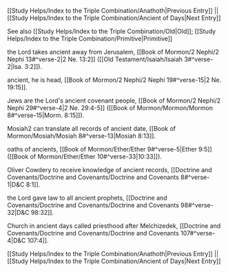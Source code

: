 [[Study Helps/Index to the Triple Combination/Anathoth|Previous Entry]]  ||  [[Study Helps/Index to the Triple Combination/Ancient of Days|Next Entry]]

 See also [[Study Helps/Index to the Triple Combination/Old|Old]]; [[Study Helps/Index to the Triple Combination/Primitive|Primitive]]

 the Lord takes ancient away from Jerusalem, [[Book of Mormon/2 Nephi/2 Nephi 13#^verse-2|2 Ne. 13:2]] ([[Old Testament/Isaiah/Isaiah 3#^verse-2|Isa. 3:2]]).

 ancient, he is head, [[Book of Mormon/2 Nephi/2 Nephi 19#^verse-15|2 Ne. 19:15]].

 Jews are the Lord's ancient covenant people, [[Book of Mormon/2 Nephi/2 Nephi 29#^verse-4|2 Ne. 29:4-5]] ([[Book of Mormon/Mormon/Mormon 8#^verse-15|Morm. 8:15]]).

 Mosiah2 can translate all records of ancient date, [[Book of Mormon/Mosiah/Mosiah 8#^verse-13|Mosiah 8:13]].

 oaths of ancients, [[Book of Mormon/Ether/Ether 9#^verse-5|Ether 9:5]] ([[Book of Mormon/Ether/Ether 10#^verse-33|10:33]]).

 Oliver Cowdery to receive knowledge of ancient records, [[Doctrine and Covenants/Doctrine and Covenants/Doctrine and Covenants 8#^verse-1|D&C 8:1]].

 the Lord gave law to all ancient prophets, [[Doctrine and Covenants/Doctrine and Covenants/Doctrine and Covenants 98#^verse-32|D&C 98:32]].

 Church in ancient days called priesthood after Melchizedek, [[Doctrine and Covenants/Doctrine and Covenants/Doctrine and Covenants 107#^verse-4|D&C 107:4]].

[[Study Helps/Index to the Triple Combination/Anathoth|Previous Entry]]  ||  [[Study Helps/Index to the Triple Combination/Ancient of Days|Next Entry]]
